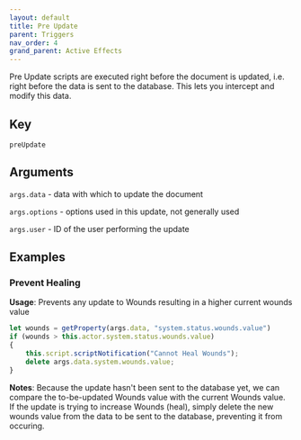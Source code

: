 ```yaml
---
layout: default
title: Pre Update
parent: Triggers
nav_order: 4
grand_parent: Active Effects
---
```


Pre Update scripts are executed right before the document is updated, i.e. right before the data is sent to the database. This lets you intercept and modify this data.

## Key

`preUpdate`

## Arguments 

`args.data` - data with which to update the document

`args.options` - options used in this update, not generally used

`args.user` - ID of the user performing the update

## Examples

### Prevent Healing

**Usage**: Prevents any update to Wounds resulting in a higher current wounds value

```js
let wounds = getProperty(args.data, "system.status.wounds.value")
if (wounds > this.actor.system.status.wounds.value)
{
	this.script.scriptNotification("Cannot Heal Wounds");
    delete args.data.system.wounds.value;
}
```

**Notes**: Because the update hasn't been sent to the database yet, we can compare the to-be-updated Wounds value with the current Wounds value. If the update is trying to increase Wounds (heal), simply delete the new wounds value from the data to be sent to the database, preventing it from occuring. 